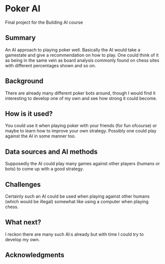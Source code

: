 <!-- This is the markdown template for the final project of the Building AI course, 
created by Reaktor Innovations and University of Helsinki. 
Copy the template, paste it to your GitHub README and edit! -->

# Poker AI

Final project for the Building AI course

## Summary

An AI approach to playing poker well. Basically the AI would take a gamestate and give a recommendation on how to play. 
One could think of it as being in the same vein as board analysis commonly found on chess sites with different percentages shown and so on.


## Background
There are already many different poker bots around, though I would find it interesting to develop one of my own and see how strong it could become.


## How is it used?

You could use it when playing poker with your friends (for fun ofcourse) or maybe to learn how to improve your own strategy.
Possibly one could play against the AI in some manner too.


## Data sources and AI methods
Supposedly the AI could play many games against other players (humans or bots) to come up with a good strategy.

## Challenges
Certainly such an AI could be used when playing against other humans (which would be illegal) somewhat like using a computer when playing chess.

## What next?
I reckon there are many such AI:s already but with time I could try to develop my own.


## Acknowledgments
